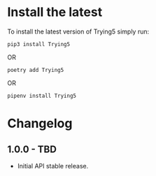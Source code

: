Install the latest
===================

To install the latest version of Trying5 simply run:

`pip3 install Trying5`

OR

`poetry add Trying5`

OR

`pipenv install Trying5`


Changelog
=========
## 1.0.0 - TBD
- Initial API stable release.
